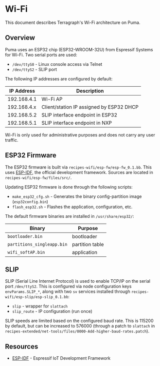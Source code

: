 # Wi-Fi
This document describes Terragraph's Wi-Fi architecture on Puma.

## Overview
Puma uses an ESP32 chip (ESP32-WROOM-32U) from Espressif Systems for Wi-Fi. Two
serial ports are used:
* `/dev/ttyS0` - Linux console access via Telnet
* `/dev/ttyS2` - SLIP port

The following IP addresses are configured by default:

| IP Address  | Description                              |
| ----------- | ---------------------------------------- |
| 192.168.4.1 | Wi-Fi AP                                 |
| 192.168.4.x | Client/station IP assigned by ESP32 DHCP |
| 192.168.5.2 | SLIP interface endpoint in ESP32         |
| 192.168.5.1 | SLIP interface endpoint in NXP           |

Wi-Fi is only used for administrative purposes and does not carry any user
traffic.

## ESP32 Firmware
The ESP32 firmware is built via `recipes-wifi/esp-fw/esp-fw_0.1.bb`. This uses
[ESP-IDF], the official development framework. Sources are located in
`recipes-wifi/esp-fw/files/src/`.

Updating ESP32 firmware is done through the following scripts:
* `make_esp32_cfg.sh` - Generates the binary config-partition image
  (`esp32config.bin`)
* `flash_esp32.sh` - Flashes the application, configuration, etc.

The default firmware binaries are installed in `/usr/share/esp32/`:

| Binary                     | Purpose         |
| -------------------------- | --------------- |
| `bootloader.bin`           | bootloader      |
| `partitions_singleapp.bin` | partition table |
| `wifi_softAP.bin`          | application     |

## SLIP
SLIP (Serial Line Internet Protocol) is used to enable TCP/IP on the serial port
`/dev/ttyS2`. This is configured via node configuration keys `envParams.SLIP_*`,
along with two `sv` services installed through
`recipes-wifi/esp-slip/esp-slip_0.1.bb`:
* `slip` - wrapper for `slattach`
* `slip_route` - IP configuration (run once)

SLIP speeds are limited based on the configured baud rate. This is 115200 by
default, but can be increased to 576000 (through a patch to `slattach` in
`recipes-extended/net-tools/files/0000-Add-higher-baud-rates.patch`).

## Resources
* [ESP-IDF] - Espressif IoT Development Framework

[ESP-IDF]: https://github.com/espressif/esp-idf
